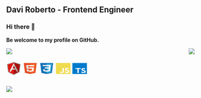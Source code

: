 ## Davi Roberto - Frontend Engineer

### Hi there 👋
**Be welcome to my profile on GitHub.**
<br />

<section>  
  <a href="https://www.linkedin.com/in/davifsroberto" target="_blank">  
    <img height="190em" src="https://github-readme-stats.vercel.app/api?username=davifsroberto&show_icons=true&theme=github_dark&include_all_commits=true&count_private=true"/>
    <img align="right" height="190em" src="https://github-readme-stats.vercel.app/api/top-langs/?username=davifsroberto&layout=compact&langs_count=7&theme=github_dark"/>
  </a>
</section>
<br />  
    
<section style="display: inline_block">
  <img align="center" alt="Davi Roberto - Angular" height="36" width="40" src="https://github.com/devicons/devicon/raw/master/icons/angularjs/angularjs-original.svg">
  <img align="center" alt="Davi Roberto - HTML" height="30" width="40" src="https://raw.githubusercontent.com/devicons/devicon/master/icons/html5/html5-original.svg">
  <img align="center" alt="Davi Roberto - CSS" height="30" width="40" src="https://raw.githubusercontent.com/devicons/devicon/master/icons/css3/css3-original.svg">
  <img align="center" alt="Davi Roberto - JS" height="30" width="40" src="https://raw.githubusercontent.com/devicons/devicon/master/icons/javascript/javascript-plain.svg">
  <img align="center" alt="Davi Roberto - TS" height="30" width="40" src="https://raw.githubusercontent.com/devicons/devicon/master/icons/typescript/typescript-plain.svg">
</section>
  
##
  
<section>
  <a href="https://www.linkedin.com/in/davifsroberto" target="_blank">
    <img src="https://img.shields.io/badge/-LinkedIn-%230077B5?style=for-the-badge&logo=linkedin&logoColor=white" target="_blank">
  </a>
</section>
 
 
